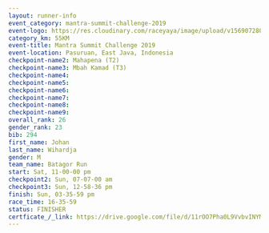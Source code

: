 ```yaml
---
layout: runner-info 
event_category: mantra-summit-challenge-2019 
event-logo: https://res.cloudinary.com/raceyaya/image/upload/v1569072809/logo/mantra-image_segrbx.jpg
category_km: 55KM 
event-title: Mantra Summit Challenge 2019 
event-location: Pasuruan, East Java, Indonesia 
checkpoint-name2: Mahapena (T2) 
checkpoint-name3: Mbah Kamad (T3) 
checkpoint-name4: 
checkpoint-name5: 
checkpoint-name6: 
checkpoint-name7: 
checkpoint-name8: 
checkpoint-name9: 
overall_rank: 26
gender_rank: 23
bib: 294
first_name: Johan
last_name: Wihardja
gender: M
team_name: Batagor Run
start: Sat, 11-00-00 pm
checkpoint2: Sun, 07-07-00 am
checkpoint3: Sun, 12-58-36 pm
finish: Sun, 03-35-59 pm
race_time: 16-35-59
status: FINISHER
certficate_/_link: https://drive.google.com/file/d/11rOO7Pha0L9VvbvINYMmJQEM_PgT1x36/view?usp=sharing
---
```

